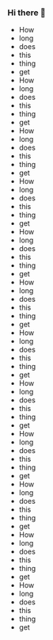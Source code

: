 ### Hi there 👋

- How
- long
- does
- this
- thing
- get
- How
- long
- does
- this
- thing
- get
- How
- long
- does
- this
- thing
- get
- How
- long
- does
- this
- thing
- get
- How
- long
- does
- this
- thing
- get
- How
- long
- does
- this
- thing
- get
- How
- long
- does
- this
- thing
- get
- How
- long
- does
- this
- thing
- get
- How
- long
- does
- this
- thing
- get
- How
- long
- does
- this
- thing
- get
- How
- long
- does
- this
- thing
- get
- How
- long
- does
- this
- thing
- get

<!--
**bfollington/bfollington** is a ✨ _special_ ✨ repository because its `README.md` (this file) appears on your GitHub profile.

Here are some ideas to get you started:

- 🔭 I’m currently working on ...
- 🌱 I’m currently learning ...
- 👯 I’m looking to collaborate on ...
- 🤔 I’m looking for help with ...
- 💬 Ask me about ...
- 📫 How to reach me: ...
- 😄 Pronouns: ...
- ⚡ Fun fact: ...
-->
